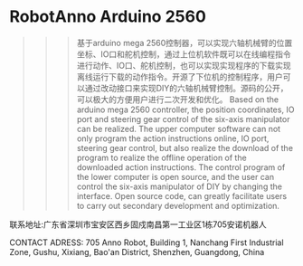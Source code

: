 # RobotAnno Arduino 2560

>>>基于arduino mega 2560控制器，可以实现六轴机械臂的位置坐标、IO口和舵机控制，通过上位机软件既可以在线编程指令进行动作、IO口、舵机控制，也可以实现实现程序的下载实现离线运行下载的动作指令。开源了下位机的控制程序，用户可以通过改动接口来实现DIY的六轴机械臂控制。源码的公开，可以极大的方便用户进行二次开发和优化。
Based on the arduino mega 2560 controller, the position coordinates, IO port and steering gear control of the six-axis manipulator can be realized. The upper computer software can not only program the action instructions online, IO port, steering gear control, but also realize the download of the program to realize the offline operation of the downloaded action instructions. The control program of the lower computer is open source, and the user can control the six-axis manipulator of DIY by changing the interface. Open source code, can greatly facilitate users to carry out secondary development and optimization.


联系地址:广东省深圳市宝安区西乡固戍南昌第一工业区1栋705安诺机器人


CONTACT ADRESS:
705 Anno Robot, Building 1, Nanchang First Industrial Zone, Gushu, Xixiang, Bao'an District, Shenzhen, Guangdong, China
